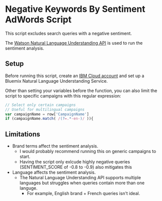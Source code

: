 # Negative Keywords By Sentiment AdWords Script

This script excludes search queries with a negative sentiment.

The [Watson Natural Language Understanding API](https://www.ibm.com/watson/services/natural-language-understanding/) is used to run the sentiment analysis.

## Setup

Before running this script, create an [IBM Cloud account](https://console.bluemix.net/registration/) and set up a Bluemix Natural Language Understanding Service.

Other than setting your variables before the function, you can also limit the script to specific campaigns with this regular expression:

```javascript
// Select only certain campaigns
// Useful for multilingual campaigns
var campaignName = row['CampaignName']
if (campaignName.match( /(?=.*-en-)/ )){
```

## Limitations

- Brand terms affect the sentiment analysis.
  - I would probably recommend running this on generic campaigns to start.
  - Having the script only exlcude highly negative queries (SENTIMENT_SCORE of -0.8 to -0.9) also mitigates this
- Language affects the sentiment analysis.
  - The Natural Language Understanding API supports multiple languages but struggles when queries contain more than one languge.
    - For example, English brand + French queries isn't ideal.
